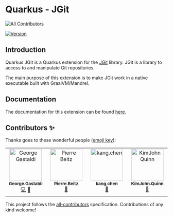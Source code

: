 # Quarkus - JGit
<!-- ALL-CONTRIBUTORS-BADGE:START - Do not remove or modify this section -->
[![All Contributors](https://img.shields.io/badge/all_contributors-4-orange.svg?style=flat-square)](#contributors-)
<!-- ALL-CONTRIBUTORS-BADGE:END -->

[![Version](https://img.shields.io/maven-central/v/io.quarkiverse.jgit/quarkus-jgit?logo=apache-maven&style=flat-square)](https://search.maven.org/artifact/io.quarkiverse.jgit/quarkus-jgit)

## Introduction

Quarkus JGit is a Quarkus extension for the [JGit](https://www.eclipse.org/jgit/) library.
JGit is a library to access to and manipulate Git repositories. 

The main purpose of this extension is to make JGit work in a native executable built with GraalVM/Mandrel.

## Documentation

The documentation for this extension can be found [here](https://quarkiverse.github.io/quarkiverse-docs/quarkus-jgit/dev/index.html).

## Contributors ✨

Thanks goes to these wonderful people ([emoji key](https://allcontributors.org/docs/en/emoji-key)):

<!-- ALL-CONTRIBUTORS-LIST:START - Do not remove or modify this section -->
<!-- prettier-ignore-start -->
<!-- markdownlint-disable -->
<table>
  <tbody>
    <tr>
      <td align="center" valign="top" width="14.28%"><a href="http://gastaldi.wordpress.com"><img src="https://avatars.githubusercontent.com/u/54133?v=4?s=100" width="100px;" alt="George Gastaldi"/><br /><sub><b>George Gastaldi</b></sub></a><br /><a href="https://github.com/quarkiverse/quarkus-jgit/commits?author=gastaldi" title="Code">💻</a> <a href="#maintenance-gastaldi" title="Maintenance">🚧</a></td>
      <td align="center" valign="top" width="14.28%"><a href="https://github.com/PierreBtz"><img src="https://avatars.githubusercontent.com/u/9881659?v=4?s=100" width="100px;" alt="Pierre Beitz"/><br /><sub><b>Pierre Beitz</b></sub></a><br /><a href="https://github.com/quarkiverse/quarkus-jgit/issues?q=author%3APierreBtz" title="Bug reports">🐛</a></td>
      <td align="center" valign="top" width="14.28%"><a href="https://github.com/kangofchen"><img src="https://avatars.githubusercontent.com/u/12807092?v=4?s=100" width="100px;" alt="kang.chen"/><br /><sub><b>kang.chen</b></sub></a><br /><a href="https://github.com/quarkiverse/quarkus-jgit/issues?q=author%3Akangofchen" title="Bug reports">🐛</a></td>
      <td align="center" valign="top" width="14.28%"><a href="http://www.logicdrop.com"><img src="https://avatars.githubusercontent.com/u/533810?v=4?s=100" width="100px;" alt="KimJohn Quinn"/><br /><sub><b>KimJohn Quinn</b></sub></a><br /><a href="https://github.com/quarkiverse/quarkus-jgit/issues?q=author%3Akjq" title="Bug reports">🐛</a></td>
    </tr>
  </tbody>
</table>

<!-- markdownlint-restore -->
<!-- prettier-ignore-end -->

<!-- ALL-CONTRIBUTORS-LIST:END -->

This project follows the [all-contributors](https://github.com/all-contributors/all-contributors) specification. Contributions of any kind welcome!